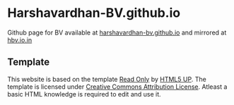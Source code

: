 # Harshavardhan-BV.github.io
Github page for BV available at [harshavardhan-bv.github.io](https://harshavardhan-bv.github.io) and mirrored at [hbv.io.in](https://www.hbv.io.in)

## Template
This website is based on the template [Read Only](https://html5up.net/read-only) by [HTML5 UP](https://html5up.net). The template is licensed under [Creative Commons Attribution License](https://html5up.net/license). Atleast a basic HTML knowledge is required to edit and use it.



